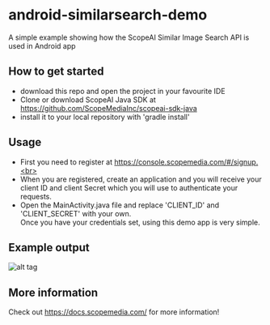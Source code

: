 android-similarsearch-demo
==========================

A simple example showing how the ScopeAI Similar Image Search API is used in Android app

How to get started
--------------------
* download this repo and open the project in your favourite IDE
* Clone or download ScopeAI Java SDK at https://github.com/ScopeMediaInc/scopeai-sdk-java
* install it to your local repository with 'gradle install'

Usage
--------------------
* First you need to register at https://console.scopemedia.com/#/signup.<br>
* When you are registered, create an application and you will receive your client ID and client Secret which you will use to authenticate your requests.<br>
* Open the MainActivity.java file and replace 'CLIENT_ID' and 'CLIENT_SECRET' with your own.<br>
Once you have your credentials set, using this demo app is very simple.<br>

Example output
--------------------
![alt tag](https://github.com/pantoscope/android-similarsearch-demo/blob/master/screenshot.png)

More information
--------------------
Check out https://docs.scopemedia.com/ for more information!
